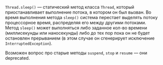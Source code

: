 <code>Thread.sleep()</code> — статический метод класса <code>Thread</code>, который приостанавливает выполнение потока, в котором он был вызван.
Во время выполнения метода <code>sleep()</code> система перестает выделять потоку процессорное время, распределяя его между другими потоками. 
Метод <code>sleep()</code> может выполняться либо заданное кол-во времени (миллисекунды или наносекунды) либо до тех пор пока он не будет остановлен прерыванием (в этом случае он сгенерирует исключение <code>InterruptedException</code>).

Возможен вопрос про старые методы <code>suspend</code>, <code>stop</code> и <code>resume</code> — они deprecated.
